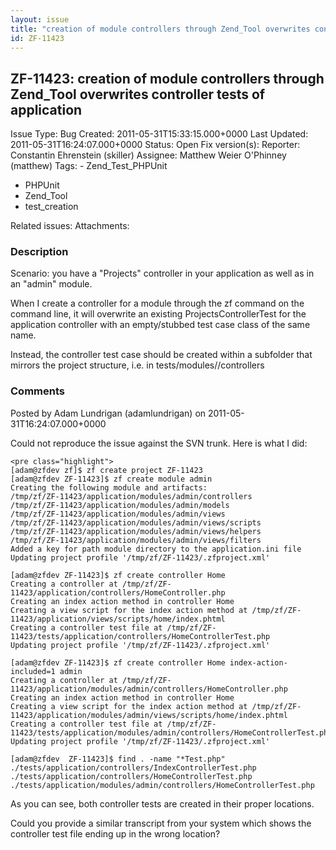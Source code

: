 ```yaml
---
layout: issue
title: "creation of module controllers through Zend_Tool overwrites controller tests of application"
id: ZF-11423
---
```


ZF-11423: creation of module controllers through Zend\_Tool overwrites controller tests of application
------------------------------------------------------------------------------------------------------

 Issue Type: Bug Created: 2011-05-31T15:33:15.000+0000 Last Updated: 2011-05-31T16:24:07.000+0000 Status: Open Fix version(s): 
 Reporter:  Constantin Ehrenstein (skiller)  Assignee:  Matthew Weier O'Phinney (matthew)  Tags: - Zend\_Test\_PHPUnit
- PHPUnit
- Zend\_Tool
- test\_creation
 
 Related issues: 
 Attachments: 
### Description

Scenario: you have a "Projects" controller in your application as well as in an "admin" module.

When I create a controller for a module through the zf command on the command line, it will overwrite an existing ProjectsControllerTest for the application controller with an empty/stubbed test case class of the same name.

Instead, the controller test case should be created within a subfolder that mirrors the project structure, i.e. in tests/modules//controllers

 

 

### Comments

Posted by Adam Lundrigan (adamlundrigan) on 2011-05-31T16:24:07.000+0000

Could not reproduce the issue against the SVN trunk. Here is what I did:

 
    <pre class="highlight">
    [adam@zfdev zf]$ zf create project ZF-11423
    [adam@zfdev ZF-11423]$ zf create module admin
    Creating the following module and artifacts:
    /tmp/zf/ZF-11423/application/modules/admin/controllers
    /tmp/zf/ZF-11423/application/modules/admin/models
    /tmp/zf/ZF-11423/application/modules/admin/views
    /tmp/zf/ZF-11423/application/modules/admin/views/scripts
    /tmp/zf/ZF-11423/application/modules/admin/views/helpers
    /tmp/zf/ZF-11423/application/modules/admin/views/filters
    Added a key for path module directory to the application.ini file
    Updating project profile '/tmp/zf/ZF-11423/.zfproject.xml'
    
    [adam@zfdev ZF-11423]$ zf create controller Home
    Creating a controller at /tmp/zf/ZF-11423/application/controllers/HomeController.php
    Creating an index action method in controller Home
    Creating a view script for the index action method at /tmp/zf/ZF-11423/application/views/scripts/home/index.phtml
    Creating a controller test file at /tmp/zf/ZF-11423/tests/application/controllers/HomeControllerTest.php
    Updating project profile '/tmp/zf/ZF-11423/.zfproject.xml'
    
    [adam@zfdev ZF-11423]$ zf create controller Home index-action-included=1 admin
    Creating a controller at /tmp/zf/ZF-11423/application/modules/admin/controllers/HomeController.php
    Creating an index action method in controller Home
    Creating a view script for the index action method at /tmp/zf/ZF-11423/application/modules/admin/views/scripts/home/index.phtml
    Creating a controller test file at /tmp/zf/ZF-11423/tests/application/modules/admin/controllers/HomeControllerTest.php
    Updating project profile '/tmp/zf/ZF-11423/.zfproject.xml'
    
    [adam@zfdev  ZF-11423]$ find . -name "*Test.php"
    ./tests/application/controllers/IndexControllerTest.php
    ./tests/application/controllers/HomeControllerTest.php
    ./tests/application/modules/admin/controllers/HomeControllerTest.php


As you can see, both controller tests are created in their proper locations.

Could you provide a similar transcript from your system which shows the controller test file ending up in the wrong location?

 

 